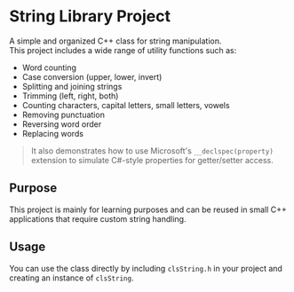 # String Library Project

A simple and organized C++ class for string manipulation.  
This project includes a wide range of utility functions such as:

- Word counting  
- Case conversion (upper, lower, invert)  
- Splitting and joining strings  
- Trimming (left, right, both)  
- Counting characters, capital letters, small letters, vowels  
- Removing punctuation  
- Reversing word order  
- Replacing words

> It also demonstrates how to use Microsoft's `__declspec(property)` extension to simulate C#-style properties for getter/setter access.

## Purpose

This project is mainly for learning purposes and can be reused in small C++ applications that require custom string handling.

## Usage

You can use the class directly by including `clsString.h` in your project and creating an instance of `clsString`.
